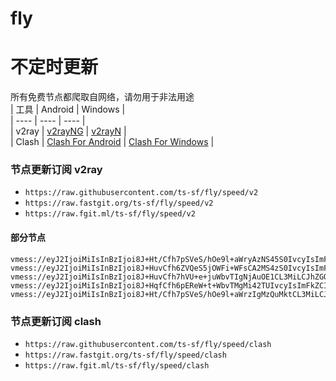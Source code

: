 # fly
# 不定时更新
所有免费节点都爬取自网络，请勿用于非法用途  
|  工具  | Android  | Windows  |  
|  ----  | ----   | ----  |  
| v2ray  | [v2rayNG](https://github.com/2dust/v2rayNG/releases) | [v2rayN](https://github.com/2dust/v2rayN/releases) |  
| Clash  | [Clash For Android](https://github.com/Kr328/ClashForAndroid/releases) | [Clash For Windows](https://github.com/Fndroid/clash_for_windows_pkg/releases) | 
  
### 节点更新订阅  v2ray
- `https://raw.githubusercontent.com/ts-sf/fly/speed/v2`  
- `https://raw.fastgit.org/ts-sf/fly/speed/v2`  
- `https://raw.fgit.ml/ts-sf/fly/speed/v2`  
#### 部分节点  
``` 
vmess://eyJ2IjoiMiIsInBzIjoi8J+Ht/Cfh7pSVeS/hOe9l+aWryAzNS45S0IvcyIsImFkZCI6IjgwLjkyLjIwNC4yMDciLCJwb3J0IjoiODAiLCJpZCI6IjEyNjEyYjRlLWU0MjYtNGI3Yy04NGJkLTRhMDI4NTBhYmIxZSIsImFpZCI6IjAiLCJzY3kiOiJhdXRvIiwibmV0Ijoid3MiLCJ0eXBlIjoibm9uZSIsImhvc3QiOiIiLCJwYXRoIjoiL3ZtZXNzIiwidGxzIjoiIiwic25pIjoiIiwidGVzdF9uYW1lIjoiUlXkv4TnvZfmlq8ifQ==
vmess://eyJ2IjoiMiIsInBzIjoi8J+HuvCfh6ZVQeS5jOWFi+WFsCA2MS4zS0IvcyIsImFkZCI6Ijk0LjEzMS4xNC4xNzciLCJwb3J0IjoiODAiLCJpZCI6IjJjNWZlZTEzLWYwOGItNGJhOC04NmRiLTI3ZGQ1MWNiOTc4MSIsImFpZCI6IjAiLCJzY3kiOm51bGwsIm5ldCI6IndzIiwidHlwZSI6IiIsImhvc3QiOiJsdDItdm1lc3Muc3NobWF4Lnh5eiIsInBhdGgiOiIvdm1lc3MiLCJ0bHMiOiIiLCJzbmkiOiIiLCJ0ZXN0X25hbWUiOiJVQeS5jOWFi+WFsCJ9
vmess://eyJ2IjoiMiIsInBzIjoi8J+HuvCfh7hVU+e+juWbvTIgNjAuOE1CL3MiLCJhZGQiOiIxOTkuMTg4LjExMS4yMzIiLCJwb3J0IjoiNDQzIiwiaWQiOiI0MTgwNDhhZi1hMjkzLTRiOTktOWIwYy05OGNhMzU4MGRkMjQiLCJhaWQiOiI2NCIsInNjeSI6ImF1dG8iLCJuZXQiOiJ3cyIsInR5cGUiOiJub25lIiwiaG9zdCI6Ind3dy41MTM2MDgxOC54eXoiLCJwYXRoIjoiL3BhdGgvMTcwMDkxNjc0OTAxOCIsInRscyI6InRscyIsInNuaSI6IiIsInRlc3RfbmFtZSI6IlVT576O5Zu9MiJ9
vmess://eyJ2IjoiMiIsInBzIjoi8J+HqfCfh6pEReW+t+WbvTMgMi42TUIvcyIsImFkZCI6IjUuMjUyLjIzLjEzMyIsInBvcnQiOiI4MCIsImlkIjoiMzRiNzE4MDUtMjY5Mi00NWU0LTg2MWQtMDgxODk1NDk0MGUyIiwiYWlkIjoiMCIsInNjeSI6ImF1dG8iLCJuZXQiOiJ3cyIsInR5cGUiOiIiLCJob3N0IjoiIiwicGF0aCI6Ii92bWVzcyIsInRscyI6IiIsInNuaSI6IiIsInRlc3RfbmFtZSI6IkRF5b635Zu9MyJ9
vmess://eyJ2IjoiMiIsInBzIjoi8J+Ht/Cfh7pSVeS/hOe9l+aWrzIgMzQuMktCL3MiLCJhZGQiOiJkZTEtdm1lc3MuZ3JlZW5zc2gueHl6IiwicG9ydCI6IjgwIiwiaWQiOiIxMjYxMmI0ZS1lNDI2LTRiN2MtODRiZC00YTAyODUwYWJiMWUiLCJhaWQiOiIwIiwic2N5IjoiYXV0byIsIm5ldCI6IndzIiwidHlwZSI6Im5vbmUiLCJob3N0IjoiIiwicGF0aCI6IiIsInRscyI6IiIsInNuaSI6IiIsInRlc3RfbmFtZSI6IlJV5L+E572X5pavMiJ9
```
### 节点更新订阅  clash
- `https://raw.githubusercontent.com/ts-sf/fly/speed/clash`  
- `https://raw.fastgit.org/ts-sf/fly/speed/clash`  
- `https://raw.fgit.ml/ts-sf/fly/speed/clash`  


